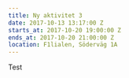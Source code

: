 ```yaml
---
title: Ny aktivitet 3
date: 2017-10-13 13:17:00 Z
starts_at: 2017-10-20 19:00:00 Z
ends_at: 2017-10-20 21:00:00 Z
location: F1lialen, Söderväg 1A
---
```


Test